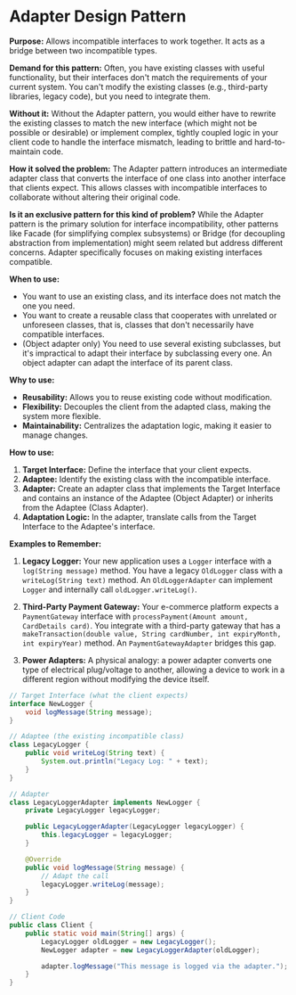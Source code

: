 # Adapter Design Pattern

**Purpose:** Allows incompatible interfaces to work together. It acts as a bridge between two incompatible types.

**Demand for this pattern:**
Often, you have existing classes with useful functionality, but their interfaces don't match the requirements of your current system. You can't modify the existing classes (e.g., third-party libraries, legacy code), but you need to integrate them.

**Without it:**
Without the Adapter pattern, you would either have to rewrite the existing classes to match the new interface (which might not be possible or desirable) or implement complex, tightly coupled logic in your client code to handle the interface mismatch, leading to brittle and hard-to-maintain code.

**How it solved the problem:**
The Adapter pattern introduces an intermediate adapter class that converts the interface of one class into another interface that clients expect. This allows classes with incompatible interfaces to collaborate without altering their original code.

**Is it an exclusive pattern for this kind of problem?**
While the Adapter pattern is the primary solution for interface incompatibility, other patterns like Facade (for simplifying complex subsystems) or Bridge (for decoupling abstraction from implementation) might seem related but address different concerns. Adapter specifically focuses on making existing interfaces compatible.

**When to use:**
*   You want to use an existing class, and its interface does not match the one you need.
*   You want to create a reusable class that cooperates with unrelated or unforeseen classes, that is, classes that don't necessarily have compatible interfaces.
*   (Object adapter only) You need to use several existing subclasses, but it's impractical to adapt their interface by subclassing every one. An object adapter can adapt the interface of its parent class.

**Why to use:**
*   **Reusability:** Allows you to reuse existing code without modification.
*   **Flexibility:** Decouples the client from the adapted class, making the system more flexible.
*   **Maintainability:** Centralizes the adaptation logic, making it easier to manage changes.

**How to use:**
1.  **Target Interface:** Define the interface that your client expects.
2.  **Adaptee:** Identify the existing class with the incompatible interface.
3.  **Adapter:** Create an adapter class that implements the Target Interface and contains an instance of the Adaptee (Object Adapter) or inherits from the Adaptee (Class Adapter).
4.  **Adaptation Logic:** In the adapter, translate calls from the Target Interface to the Adaptee's interface.

**Examples to Remember:**

1.  **Legacy Logger:** Your new application uses a `Logger` interface with a `log(String message)` method. You have a legacy `OldLogger` class with a `writeLog(String text)` method. An `OldLoggerAdapter` can implement `Logger` and internally call `oldLogger.writeLog()`.

2.  **Third-Party Payment Gateway:** Your e-commerce platform expects a `PaymentGateway` interface with `processPayment(Amount amount, CardDetails card)`. You integrate with a third-party gateway that has a `makeTransaction(double value, String cardNumber, int expiryMonth, int expiryYear)` method. An `PaymentGatewayAdapter` bridges this gap.

3.  **Power Adapters:** A physical analogy: a power adapter converts one type of electrical plug/voltage to another, allowing a device to work in a different region without modifying the device itself.

```java
// Target Interface (what the client expects)
interface NewLogger {
    void logMessage(String message);
}

// Adaptee (the existing incompatible class)
class LegacyLogger {
    public void writeLog(String text) {
        System.out.println("Legacy Log: " + text);
    }
}

// Adapter
class LegacyLoggerAdapter implements NewLogger {
    private LegacyLogger legacyLogger;

    public LegacyLoggerAdapter(LegacyLogger legacyLogger) {
        this.legacyLogger = legacyLogger;
    }

    @Override
    public void logMessage(String message) {
        // Adapt the call
        legacyLogger.writeLog(message);
    }
}

// Client Code
public class Client {
    public static void main(String[] args) {
        LegacyLogger oldLogger = new LegacyLogger();
        NewLogger adapter = new LegacyLoggerAdapter(oldLogger);

        adapter.logMessage("This message is logged via the adapter.");
    }
}
```